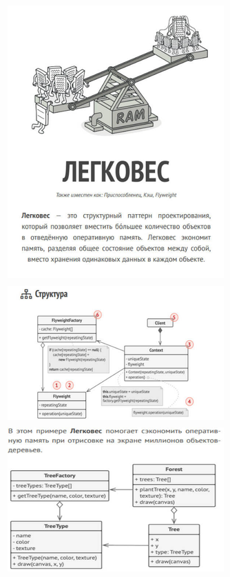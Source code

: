 ![flyweight.jpg](flyweight.jpg)

![flyweight-structure.jpg](flyweight-structure.jpg)

![flyweight-example.jpg](flyweight-example.jpg)